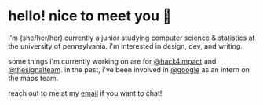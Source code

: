 # hello! nice to meet you 🍊

i'm (she/her/her) currently a junior studying computer science & statistics at the university of pennsylvania. i'm interested in design, dev, and writing.

some things i'm currently working on are for [@hack4impact](http://github.com/hack4impactpenn) and [@thesignalteam](http://github.com/thesignalteam). in the past, i've been involved in [@google](http://github.com/google) as an intern on the maps team.

reach out to me at my [email](mailto:caroldotli@gmail.com) if you want to chat! 
<!--
**caroljli/caroljli** is a ✨ _special_ ✨ repository because its `README.md` (this file) appears on your GitHub profile.

Here are some ideas to get you started:

- 🔭 I’m currently working on ...
- 🌱 I’m currently learning ...
- 👯 I’m looking to collaborate on ...
- 🤔 I’m looking for help with ...
- 💬 Ask me about ...
- 📫 How to reach me: ...
- 😄 Pronouns: ...
- ⚡ Fun fact: ...
-->
